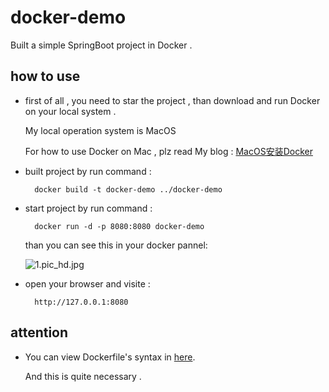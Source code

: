 # docker-demo
Built a simple SpringBoot project in Docker .

## how to use

* first of all , you need to star the project , than download and run Docker on your local system .

    My local operation system is MacOS 
    
    For how to use Docker on Mac , plz read My blog : [MacOS安装Docker](http://www.liumapp.com/articles/2017/12/27/1514347974172.html)
    
* built project by run command :  

        docker build -t docker-demo ../docker-demo 
         
* start project by run command : 

        docker run -d -p 8080:8080 docker-demo
        
  than you can see this in your docker pannel:
  
  ![1.pic_hd.jpg](http://om40sen9v.bkt.clouddn.com/5c5540bc771e4805b339fef1d724762c.jpg)
    
* open your browser and visite : 

        http://127.0.0.1:8080
        
## attention

* You can view Dockerfile's syntax in [here](https://docs.docker.com/reference/builder/). 

    And this is quite necessary .
     
 
 
 